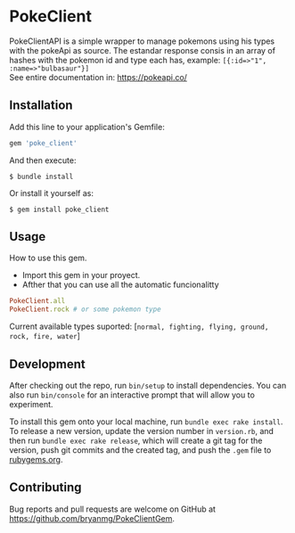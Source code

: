 # PokeClient

PokeClientAPI is a simple wrapper to manage pokemons using his types with the pokeApi as source. The estandar response consis in an array of hashes with the pokemon id and type each has, example: `[{:id=>"1", :name=>"bulbasaur"}]` <br/>
See entire documentation in: https://pokeapi.co/

## Installation

Add this line to your application's Gemfile:

```ruby
gem 'poke_client'
```

And then execute:

    $ bundle install

Or install it yourself as:

    $ gem install poke_client

## Usage

How to use this gem.
* Import this gem in your proyect.
* Afther that you can use all the automatic funcionalitty

```ruby
PokeClient.all
PokeClient.rock # or some pokemon type
```

Current available types suported:
[`normal, fighting, flying, ground, rock, fire, water`]
## Development

After checking out the repo, run `bin/setup` to install dependencies. You can also run `bin/console` for an interactive prompt that will allow you to experiment.

To install this gem onto your local machine, run `bundle exec rake install`. To release a new version, update the version number in `version.rb`, and then run `bundle exec rake release`, which will create a git tag for the version, push git commits and the created tag, and push the `.gem` file to [rubygems.org](https://rubygems.org).

## Contributing

Bug reports and pull requests are welcome on GitHub at https://github.com/bryanmg/PokeClientGem.
